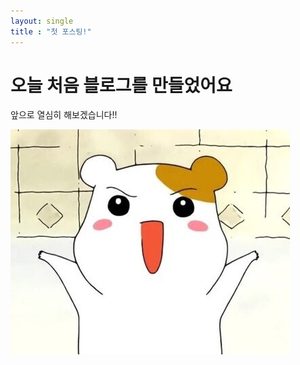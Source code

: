 ```yaml
---
layout: single
title : "첫 포스팅!"
---
```


# 오늘 처음 블로그를 만들었어요

앞으로 열심히 해보겠습니다!!

![XM1OoFgYP5.jpeg](../images/2023-05-24-first/99f2d8f9d5d57e88672271eddbe212983ada0e6b.jpeg)

